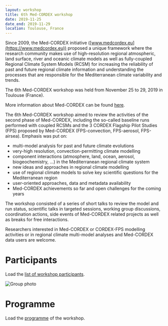 ```yaml
---
layout: workshop
title: 6th Med-CORDEX workshop
date: 2019-11-25
date_end: 2019-11-29
location: Toulouse, France
---
```

Since 2009, the Med-CORDEX initiative ([www.medcordex.eu](https://www.medcordex.eu)) proposed a unique framework where the research community makes use of high-resolution regional atmospheric, land surface, river and oceanic climate models as well as fully-coupled Regional Climate System Models (RCSM) for increasing the reliability of past and future regional climate information and understanding the processes that are responsible for the Mediterranean climate variability and trends.

The 6th Med-CORDEX workshop was held from November 25 to 29, 2019 in Toulouse (France).

More information about Med-CORDEX can be found [here](https://www.medcordex.eu/).

The 6th Med-CORDEX workshop aimed to review the activities of the second phase of Med-CORDEX, including the so-called baseline runs performed with coupled RCSMs and the 3 CORDEX Flagship Pilot Studies (FPS) proposed by Med-CORDEX (FPS-convection, FPS-aerosol, FPS-airsea). Emphasis was put on:

- multi-model analysis for past and future climate evolutions
- very-high resolution, convection-permitting climate modelling
- component interactions (atmosphere, land, ocean, aerosol, biogeochemistry, ...) in the Mediterranean regional climate system
- new ideas and approaches in regional climate modelling
- use of regional climate models to solve key scientific questions for the Mediterranean region
- user-oriented approaches, data and metadata availability
- Med-CORDEX achievements so far and open challenges for the coming years

The workshop consisted of a series of short talks to review the model and run status, scientific talks in targeted sessions, working group discussions, coordination actions, side events of Med-CORDEX related projects as well as breaks for free interactions.

Researchers interested in Med-CORDEX or CORDEX-FPS modelling activities or in regional climate multi-model analyses and Med-CORDEX data users are welcome.

# Participants

Load the [list of workshop participants](list_of_participants.pdf).

![Group photo](images/groupe.png)

# Programme

Load the [programme](programme.pdf) of the workshop.
